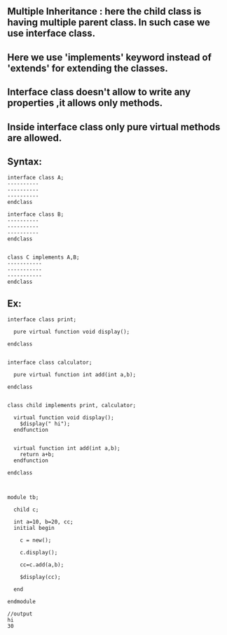 ## Multiple Inheritance : here the child class is having multiple parent class. In such case we use interface class.
## Here we use 'implements' keyword instead of 'extends' for extending the classes.
## Interface class doesn't allow to write any properties ,it allows only methods.
## Inside interface class only pure virtual methods are allowed.

## Syntax:
```
interface class A;
----------
----------
----------
endclass

interface class B;
----------
----------
----------
endclass


class C implements A,B;
-----------
-----------
-----------
endclass
```

## Ex:
```
interface class print;
  
  pure virtual function void display();
    
endclass
    
    
interface class calculator;
  
  pure virtual function int add(int a,b);
    
endclass
    
    
class child implements print, calculator;
  
  virtual function void display();
    $display(" hi");
  endfunction
  
  
  virtual function int add(int a,b);
    return a+b;
  endfunction
  
endclass
    
    
    
module tb;
  
  child c;
  
  int a=10, b=20, cc;
  initial begin
     
    c = new();
    
    c.display();
    
    cc=c.add(a,b);
    
    $display(cc);
    
  end
  
endmodule

//output
hi
30
```
